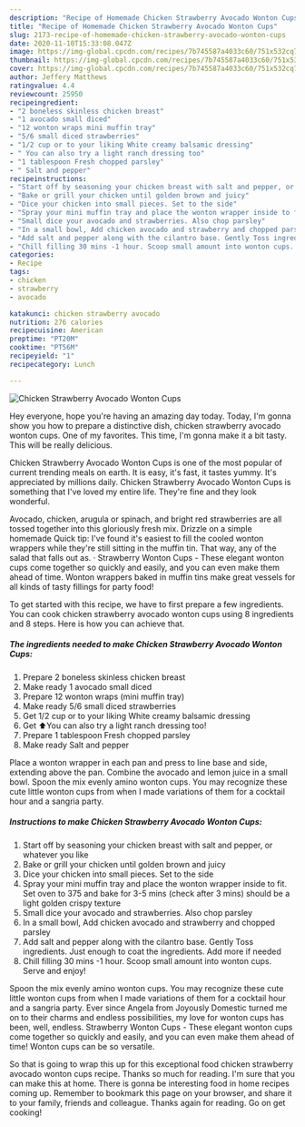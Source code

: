 ```yaml
---
description: "Recipe of Homemade Chicken Strawberry Avocado Wonton Cups"
title: "Recipe of Homemade Chicken Strawberry Avocado Wonton Cups"
slug: 2173-recipe-of-homemade-chicken-strawberry-avocado-wonton-cups
date: 2020-11-10T15:33:08.047Z
image: https://img-global.cpcdn.com/recipes/7b745587a4033c60/751x532cq70/chicken-strawberry-avocado-wonton-cups-recipe-main-photo.jpg
thumbnail: https://img-global.cpcdn.com/recipes/7b745587a4033c60/751x532cq70/chicken-strawberry-avocado-wonton-cups-recipe-main-photo.jpg
cover: https://img-global.cpcdn.com/recipes/7b745587a4033c60/751x532cq70/chicken-strawberry-avocado-wonton-cups-recipe-main-photo.jpg
author: Jeffery Matthews
ratingvalue: 4.4
reviewcount: 25950
recipeingredient:
- "2 boneless skinless chicken breast"
- "1 avocado small diced"
- "12 wonton wraps mini muffin tray"
- "5/6 small diced strawberries"
- "1/2 cup or to your liking White creamy balsamic dressing"
- " You can also try a light ranch dressing too"
- "1 tablespoon Fresh chopped parsley"
- " Salt and pepper"
recipeinstructions:
- "Start off by seasoning your chicken breast with salt and pepper, or whatever you like"
- "Bake or grill your chicken until golden brown and juicy"
- "Dice your chicken into small pieces. Set to the side"
- "Spray your mini muffin tray and place the wonton wrapper inside to fit. Set oven to 375 and bake for 3-5 mins (check after 3 mins) should be a light golden crispy texture"
- "Small dice your avocado and strawberries. Also chop parsley"
- "In a small bowl, Add chicken avocado and strawberry and chopped parsley"
- "Add salt and pepper along with the cilantro base. Gently Toss ingredients. Just enough to coat the ingredients. Add more if needed"
- "Chill filling 30 mins -1 hour. Scoop small amount into wonton cups. Serve and enjoy!"
categories:
- Recipe
tags:
- chicken
- strawberry
- avocado

katakunci: chicken strawberry avocado 
nutrition: 276 calories
recipecuisine: American
preptime: "PT20M"
cooktime: "PT56M"
recipeyield: "1"
recipecategory: Lunch

---
```



![Chicken Strawberry Avocado Wonton Cups](https://img-global.cpcdn.com/recipes/7b745587a4033c60/751x532cq70/chicken-strawberry-avocado-wonton-cups-recipe-main-photo.jpg)

Hey everyone, hope you're having an amazing day today. Today, I'm gonna show you how to prepare a distinctive dish, chicken strawberry avocado wonton cups. One of my favorites. This time, I'm gonna make it a bit tasty. This will be really delicious.

Chicken Strawberry Avocado Wonton Cups is one of the most popular of current trending meals on earth. It is easy, it's fast, it tastes yummy. It's appreciated by millions daily. Chicken Strawberry Avocado Wonton Cups is something that I've loved my entire life. They're fine and they look wonderful.

Avocado, chicken, arugula or spinach, and bright red strawberries are all tossed together into this gloriously fresh mix. Drizzle on a simple homemade Quick tip: I&#39;ve found it&#39;s easiest to fill the cooled wonton wrappers while they&#39;re still sitting in the muffin tin. That way, any of the salad that falls out as. · Strawberry Wonton Cups - These elegant wonton cups come together so quickly and easily, and you can even make them ahead of time. Wonton wrappers baked in muffin tins make great vessels for all kinds of tasty fillings for party food!


To get started with this recipe, we have to first prepare a few ingredients. You can cook chicken strawberry avocado wonton cups using 8 ingredients and 8 steps. Here is how you can achieve that.

<!--inarticleads1-->

##### The ingredients needed to make Chicken Strawberry Avocado Wonton Cups:

1. Prepare 2 boneless skinless chicken breast
1. Make ready 1 avocado small diced
1. Prepare 12 wonton wraps (mini muffin tray)
1. Make ready 5/6 small diced strawberries
1. Get 1/2 cup or to your liking White creamy balsamic dressing
1. Get  ⬆️You can also try a light ranch dressing too!
1. Prepare 1 tablespoon Fresh chopped parsley
1. Make ready  Salt and pepper


Place a wonton wrapper in each pan and press to line base and side, extending above the pan. Combine the avocado and lemon juice in a small bowl. Spoon the mix evenly amino wonton cups. You may recognize these cute little wonton cups from when I made variations of them for a cocktail hour and a sangria party. 

<!--inarticleads2-->

##### Instructions to make Chicken Strawberry Avocado Wonton Cups:

1. Start off by seasoning your chicken breast with salt and pepper, or whatever you like
1. Bake or grill your chicken until golden brown and juicy
1. Dice your chicken into small pieces. Set to the side
1. Spray your mini muffin tray and place the wonton wrapper inside to fit. Set oven to 375 and bake for 3-5 mins (check after 3 mins) should be a light golden crispy texture
1. Small dice your avocado and strawberries. Also chop parsley
1. In a small bowl, Add chicken avocado and strawberry and chopped parsley
1. Add salt and pepper along with the cilantro base. Gently Toss ingredients. Just enough to coat the ingredients. Add more if needed
1. Chill filling 30 mins -1 hour. Scoop small amount into wonton cups. Serve and enjoy!


Spoon the mix evenly amino wonton cups. You may recognize these cute little wonton cups from when I made variations of them for a cocktail hour and a sangria party. Ever since Angela from Joyously Domestic turned me on to their charms and endless possibilities, my love for wonton cups has been, well, endless. Strawberry Wonton Cups - These elegant wonton cups come together so quickly and easily, and you can even make them ahead of time! Wonton cups can be so versatile. 

So that is going to wrap this up for this exceptional food chicken strawberry avocado wonton cups recipe. Thanks so much for reading. I'm sure that you can make this at home. There is gonna be interesting food in home recipes coming up. Remember to bookmark this page on your browser, and share it to your family, friends and colleague. Thanks again for reading. Go on get cooking!
